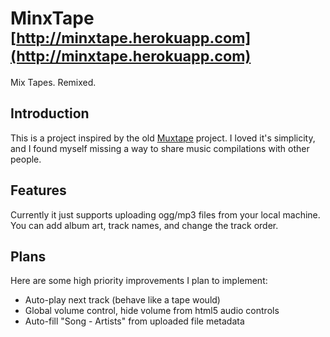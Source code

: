# MinxTape <sup>[http://minxtape.herokuapp.com](http://minxtape.herokuapp.com)</sup>

Mix Tapes.  Remixed.

## Introduction
This is a project inspired by the old [Muxtape](http://muxtape.tumblr.com/) project. I loved it's simplicity, and I found myself missing a way to share music compilations with other people.

## Features
Currently it just supports uploading ogg/mp3 files from your local machine. You can add album art, track names, and change the track order.

## Plans
Here are some high priority improvements I plan to implement:

* Auto-play next track (behave like a tape would)
* Global volume control, hide volume from html5 audio controls
* Auto-fill "Song - Artists" from  uploaded file metadata

